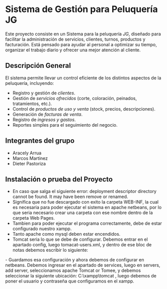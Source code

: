 #  Sistema de Gestión para Peluquería JG

Este proyecto consiste en un Sistema para la peluquería *JG*, diseñado para facilitar la administración de servicios, clientes, turnos, productos y facturación. Está pensado para ayudar al personal a optimizar su tiempo, organizar el trabajo diario y ofrecer una mejor atención al cliente.

##  Descripción General

El sistema permite llevar un control eficiente de los distintos aspectos de la peluquería, incluyendo:

- Registro y gestión de *clientes*.
- Gestión de *servicios ofrecidos* (corte, coloración, peinados, tratamientos, etc.).
- Control de *productos de uso y venta* (stock, precios, descripciones).
- Generación de *facturas de venta*.
- Registro de *ingresos y gastos*.
- Reportes simples para el seguimiento del negocio.

##  Integrantes del grupo

- Aracely Arrua 
- Marcos Martinez 
- Dieter Pastoriza 

##  Instalación o prueba del Proyecto

- En caso que salga el siguiente error: deployment descriptor directory cannot be found. It may have been remove or renamed.
- Significa que no fue descargado con exito la carpeta WEB-INF, la cual es necesaria para poder ejecutar el sistema en apache netbeans, por lo que seria necesario crear una carpeta con ese nombre dentro de la carpeta Web Pages.
- Tambien para poder ejecutar el programa correctamente, debe de estar configurado nuestro xampp.
- Tanto apache como mysql deben estar encendidos.
- Tomcat seria lo que se debe de configurar. Debemos entrar en el apartado config, luego tomacat-users.xml, y dentro de ese bloc de notas debemos escribir lo siguiente:
<?xml version="1.0" encoding="UTF-8"?>
<tomcat-users>
    <role rolename="manager-gui"/>
    <user password="1234" roles="manager-gui, manager-script,admin" username="admin"/>
</tomcat-users>
- Guardamos esa configuración y ahora debemos de configurar en netbeans. Debemos ingresar en el apartado de services, luego en servers, add server, seleccionamos apache Tomcat or Tomee, y debemos seleccionar la siguiente ubicación: C:\xampp\tomcat , luego debemos de poner el usuario y contraseña que configuramos en el xampp.
